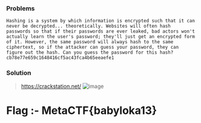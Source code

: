 ### Problems
```text
Hashing is a system by which information is encrypted such that it can never be decrypted... theoretically. Websites will often hash passwords so that if their passwords are ever leaked, bad actors won't actually learn the user's password; they'll just get an encrypted form of it. However, the same password will always hash to the same ciphertext, so if the attacker can guess your password, they can figure out the hash. Can you guess the password for this hash? 
cb78e77e659c1648416cf5ac43fca4b65eeaefe1
```
### Solution

> https://crackstation.net/
![image](https://user-images.githubusercontent.com/60841283/144701222-5594b6de-b31e-476b-ae0f-539024a5d9aa.png)

# Flag :- MetaCTF{babyloka13}

